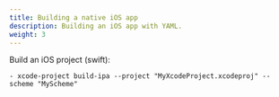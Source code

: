 ```yaml
---
title: Building a native iOS app
description: Building an iOS app with YAML.
weight: 3
---
```


Build an iOS project (swift):

    - xcode-project build-ipa --project "MyXcodeProject.xcodeproj" --scheme "MyScheme"